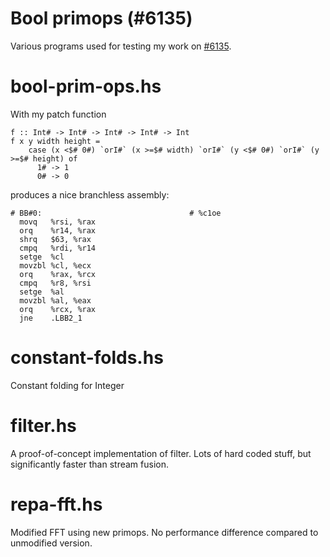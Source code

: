 Bool primops (#6135)
====================

Various programs used for testing my work on [#6135](http://ghc.haskell.org/trac/ghc/ticket/6135).

bool-prim-ops.hs
================

With my patch function

```haskel
f :: Int# -> Int# -> Int# -> Int# -> Int
f x y width height =
    case (x <$# 0#) `orI#` (x >=$# width) `orI#` (y <$# 0#) `orI#` (y >=$# height) of
      1# -> 1
      0# -> 0
```

produces a nice branchless assembly:

```gas
# BB#0:                                 # %c1oe
  movq   %rsi, %rax
  orq    %r14, %rax
  shrq   $63, %rax
  cmpq   %rdi, %r14
  setge  %cl
  movzbl %cl, %ecx
  orq    %rax, %rcx
  cmpq   %r8, %rsi
  setge  %al
  movzbl %al, %eax
  orq    %rcx, %rax
  jne    .LBB2_1
```

constant-folds.hs
=================

Constant folding for Integer

filter.hs
=========

A proof-of-concept implementation of filter. Lots of hard coded stuff, but significantly faster than stream fusion.

repa-fft.hs
===========

Modified FFT using new primops. No performance difference compared to unmodified version.
